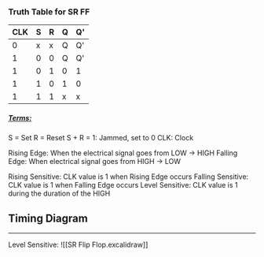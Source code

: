 ### Truth Table for SR FF
| CLK | S   | R   | Q   | Q'  |
| --- | --- | --- | --- | --- |
| 0   | x   | x   | Q   | Q'  |
| 1   | 0   | 0   | Q   | Q'  |
| 1   | 0   | 1   | 0   | 1   |
| 1   | 1   | 0   | 1   | 0   |
| 1   | 1   | 1   | x   | x    |

##### <u>Terms:</u>
S = Set
R = Reset
S + R = 1: Jammed, set to 0
CLK: Clock

Rising Edge: When the electrical signal goes from LOW -> HIGH
Falling Edge: When electrical signal goes from HIGH -> LOW

Rising Sensitive: CLK value is 1 when Rising Edge occurs
Falling Sensitive: CLK value is 1 when Falling Edge occurs
Level Sensitive: CLK value is 1 during the duration of the HIGH

## Timing Diagram
---
Level Sensitive:
![[SR Flip Flop.excalidraw]]